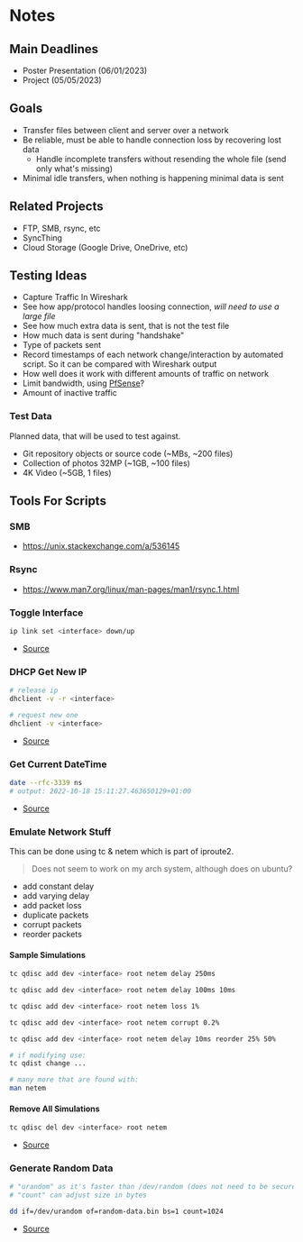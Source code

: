 # Notes
## Main Deadlines
- Poster Presentation (06/01/2023)
- Project (05/05/2023)


## Goals
- Transfer files between client and server over a network
- Be reliable, must be able to handle connection loss by recovering lost data
  - Handle incomplete transfers without resending the whole file (send only what's missing)
- Minimal idle transfers, when nothing is happening minimal data is sent


## Related Projects
- FTP, SMB, rsync, etc
- SyncThing
- Cloud Storage (Google Drive, OneDrive, etc)


## Testing Ideas
- Capture Traffic In Wireshark
- See how app/protocol handles loosing connection, *will need to use a large file*
- See how much extra data is sent, that is not the test file
- How much data is sent during "handshake"
- Type of packets sent
- Record timestamps of each network change/interaction by automated script. So it can be compared with Wireshark output
- How well does it work with different amounts of traffic on network
- Limit bandwidth, using [PfSense](https://docs.netgate.com/pfsense/en/latest/trafficshaper/limiters.html)?
- Amount of inactive traffic

### Test Data
Planned data, that will be used to test against.

- Git repository objects or source code (~MBs, ~200 files)
- Collection of photos 32MP (~1GB, ~100 files)
- 4K Video (~5GB, 1 files)


## Tools For Scripts
### SMB
- <https://unix.stackexchange.com/a/536145>

### Rsync
- <https://www.man7.org/linux/man-pages/man1/rsync.1.html>

### Toggle Interface
```sh
ip link set <interface> down/up
```
- [Source](https://www.2daygeek.com/enable-disable-up-down-nic-network-interface-port-linux/)

### DHCP Get New IP
```sh
# release ip
dhclient -v -r <interface>

# request new one
dhclient -v <interface>
```
- [Source](https://www.cyberciti.biz/faq/howto-linux-renew-dhcp-client-ip-address/)

### Get Current DateTime
```sh
date --rfc-3339 ns
# output: 2022-10-18 15:11:27.463650129+01:00
```

- [Source](https://man7.org/linux/man-pages/man1/date.1.html)

### Emulate Network Stuff
This can be done using tc & netem which is part of iproute2.

> Does not seem to work on my arch system, although does on ubuntu?

- add constant delay
- add varying delay
- add packet loss
- duplicate packets
- corrupt packets
- reorder packets

#### Sample Simulations
```sh
tc qdisc add dev <interface> root netem delay 250ms

tc qdisc add dev <interface> root netem delay 100ms 10ms

tc qdisc add dev <interface> root netem loss 1%

tc qdisc add dev <interface> root netem corrupt 0.2%

tc qdisc add dev <interface> root netem delay 10ms reorder 25% 50%

# if modifying use:
tc qdist change ...

# many more that are found with:
man netem
```

#### Remove All Simulations
```sh
tc qdisc del dev <interface> root netem
```

- [Source](https://srtlab.github.io/srt-cookbook/how-to-articles/using-netem-to-emulate-networks.html)

### Generate Random Data
```sh
# "urandom" as it's faster than /dev/random (does not need to be secure)
# "count" can adjust size in bytes

dd if=/dev/urandom of=random-data.bin bs=1 count=1024
```

- [Source](https://stackoverflow.com/a/1462909/8075455)
